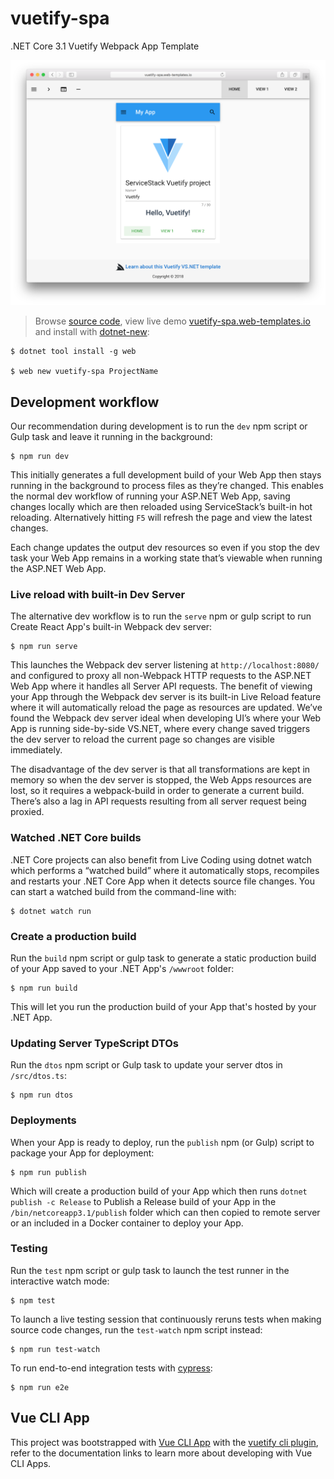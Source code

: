 # vuetify-spa

.NET Core 3.1 Vuetify Webpack App Template

[![](https://raw.githubusercontent.com/ServiceStack/Assets/master/csharp-templates/vuetify-spa.png)](http://vuetify-spa.web-templates.io/)

> Browse [source code](https://github.com/NetCoreTemplates/vuetify-spa), view live demo [vuetify-spa.web-templates.io](http://vuetify-spa.web-templates.io) and install with [dotnet-new](http://docs.servicestack.net/dotnet-new):

    $ dotnet tool install -g web

    $ web new vuetify-spa ProjectName

## Development workflow

Our recommendation during development is to run the `dev` npm script or Gulp task and leave it running in the background:

    $ npm run dev

This initially generates a full development build of your Web App then stays running in the background to process files as they’re changed. This enables the normal dev workflow of running your ASP.NET Web App, saving changes locally which are then reloaded using ServiceStack’s built-in hot reloading. Alternatively hitting `F5` will refresh the page and view the latest changes.

Each change updates the output dev resources so even if you stop the dev task your Web App remains in a working state that’s viewable when running the ASP.NET Web App.

### Live reload with built-in Dev Server

The alternative dev workflow is to run the `serve` npm or gulp script to run Create React App's built-in Webpack dev server:

    $ npm run serve

This launches the Webpack dev server listening at `http://localhost:8080/` and configured to proxy all non-Webpack HTTP requests to the ASP.NET Web App where it handles all Server API requests. The benefit of viewing your App through the Webpack dev server is its built-in Live Reload feature where it will automatically reload the page as resources are updated. We’ve found the Webpack dev server ideal when developing UI’s where your Web App is running side-by-side VS.NET, where every change saved triggers the dev server to reload the current page so changes are visible immediately.

The disadvantage of the dev server is that all transformations are kept in memory so when the dev server is stopped, the Web Apps resources are lost, so it requires a webpack-build in order to generate a current build. There’s also a lag in API requests resulting from all server request being proxied.

### Watched .NET Core builds

.NET Core projects can also benefit from Live Coding using dotnet watch which performs a “watched build” where it automatically stops, recompiles and restarts your .NET Core App when it detects source file changes. You can start a watched build from the command-line with:

    $ dotnet watch run

### Create a production build

Run the `build` npm script or gulp task to generate a static production build of your App saved to your .NET App's `/wwwroot` folder:

    $ npm run build

This will let you run the production build of your App that's hosted by your .NET App.

### Updating Server TypeScript DTOs

Run the `dtos` npm script or Gulp task to update your server dtos in `/src/dtos.ts`:

    $ npm run dtos

### Deployments

When your App is ready to deploy, run the `publish` npm (or Gulp) script to package your App for deployment:

    $ npm run publish

Which will create a production build of your App which then runs `dotnet publish -c Release` to Publish a Release build of your App in the `/bin/netcoreapp3.1/publish` folder which can then copied to remote server or an included in a Docker container to deploy your App.

### Testing

Run the `test` npm script or gulp task to launch the test runner in the interactive watch mode:

    $ npm test

To launch a live testing session that continuously reruns tests when making source code changes, run the `test-watch` npm script instead:

    $ npm run test-watch

To run end-to-end integration tests with [cypress](https://www.cypress.io/):

    $ npm run e2e

## Vue CLI App

This project was bootstrapped with [Vue CLI App](https://cli.vuejs.org) with the [vuetify cli plugin](https://github.com/vuetifyjs/vue-cli-plugin-vuetify), refer to the documentation links to learn more about developing with Vue CLI Apps.
